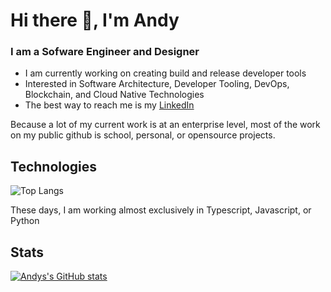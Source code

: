 # Hi there 👋, I'm Andy

### I am a Sofware Engineer and Designer
- I am currently working on creating build and release developer tools
- Interested in Software Architecture, Developer Tooling, DevOps, Blockchain, and Cloud Native Technologies
- The best way to reach me is my [LinkedIn](https://www.linkedin.com/in/ahantke/)

Because a lot of my current work is at an enterprise level, most of the work on my public github is school, personal, or opensource projects. 

## Technologies
![Top Langs](https://github-readme-stats.vercel.app/api/top-langs/?username=ahantke1&layout=compact&theme=tokyonight)

These days, I am working almost exclusively in Typescript, Javascript, or Python

## Stats
[![Andys's GitHub stats](https://github-readme-stats.vercel.app/api?username=ahantke1&count_private=true&show_icons=true)](https://github.com/anuraghazra/github-readme-stats)
